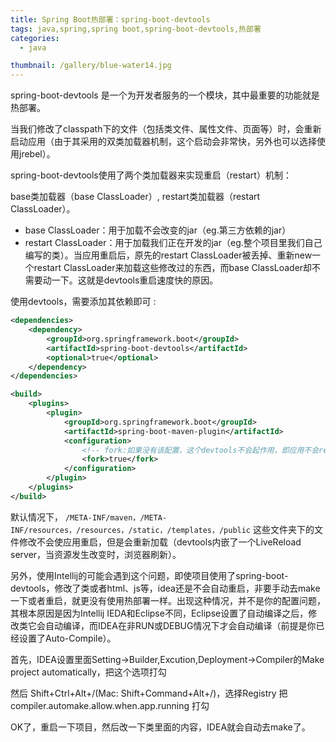 ```yaml
---
title: Spring Boot热部署：spring-boot-devtools
tags: java,spring,spring boot,spring-boot-devtools,热部署
categories: 
  - java

thumbnail: /gallery/blue-water14.jpg
---
```


spring-boot-devtools 是一个为开发者服务的一个模块，其中最重要的功能就是热部署。

<!-- more -->

当我们修改了classpath下的文件（包括类文件、属性文件、页面等）时，会重新启动应用（由于其采用的双类加载器机制，这个启动会非常快，另外也可以选择使用jrebel）。

spring-boot-devtools使用了两个类加载器来实现重启（restart）机制：

base类加载器（base ClassLoader）, restart类加载器（restart ClassLoader）。

* base ClassLoader：用于加载不会改变的jar（eg.第三方依赖的jar）
* restart ClassLoader：用于加载我们正在开发的jar（eg.整个项目里我们自己编写的类）。当应用重启后，原先的restart ClassLoader被丢掉、重新new一个restart ClassLoader来加载这些修改过的东西，而base ClassLoader却不需要动一下。这就是devtools重启速度快的原因。

使用devtools，需要添加其依赖即可 :

```xml
<dependencies>
    <dependency>
        <groupId>org.springframework.boot</groupId>
        <artifactId>spring-boot-devtools</artifactId>
        <optional>true</optional>
    </dependency>
</dependencies>

<build>
    <plugins>
        <plugin>
            <groupId>org.springframework.boot</groupId>
            <artifactId>spring-boot-maven-plugin</artifactId>
            <configuration>
                <!-- fork:如果没有该配置，这个devtools不会起作用，即应用不会restart -->
                <fork>true</fork>
            </configuration>
        </plugin>
    </plugins>
</build>
```
默认情况下，
`/META-INF/maven，/META-INF/resources，/resources，/static，/templates，/public`
这些文件夹下的文件修改不会使应用重启，但是会重新加载（devtools内嵌了一个LiveReload server，当资源发生改变时，浏览器刷新）。

另外，使用Intellij的可能会遇到这个问题，即使项目使用了spring-boot-devtools，修改了类或者html、js等，idea还是不会自动重启，非要手动去make一下或者重启，就更没有使用热部署一样。出现这种情况，并不是你的配置问题，其根本原因是因为Intellij IEDA和Eclipse不同，Eclipse设置了自动编译之后，修改类它会自动编译，而IDEA在非RUN或DEBUG情况下才会自动编译（前提是你已经设置了Auto-Compile）。

首先，IDEA设置里面Setting->Builder,Excution,Deployment->Compiler的Make project automatically，把这个选项打勾

然后 Shift+Ctrl+Alt+/(Mac: Shift+Command+Alt+/)，选择Registry
把compiler.automake.allow.when.app.running 打勾

OK了，重启一下项目，然后改一下类里面的内容，IDEA就会自动去make了。


